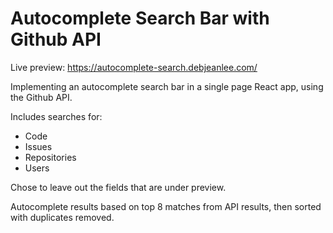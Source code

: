 # Autocomplete Search Bar with Github API

Live preview: https://autocomplete-search.debjeanlee.com/

Implementing an autocomplete search bar in a single page React app, using the Github API.

Includes searches for:

- Code
- Issues
- Repositories
- Users

Chose to leave out the fields that are under preview.

Autocomplete results based on top 8 matches from API results, then sorted with duplicates removed.
